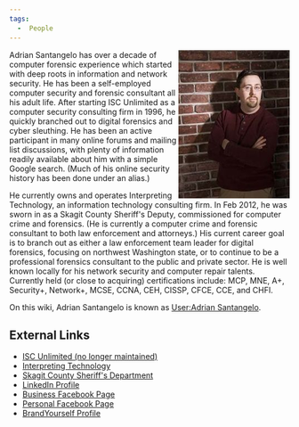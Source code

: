 ```yaml
---
tags:
  -  People
---
```

<img src="assets/images/200px-AdrianSantangelo.jpg" title="AdrianSantangelo.jpg" width="200"
alt="AdrianSantangelo.jpg" align="right"/> Adrian Santangelo has over a decade of
computer forensic experience which started with deep roots in
information and network security. He has been a self-employed computer
security and forensic consultant all his adult life. After starting ISC
Unlimited as a computer security consulting firm in 1996, he quickly
branched out to digital forensics and cyber sleuthing. He has been an
active participant in many online forums and mailing list discussions,
with plenty of information readily available about him with a simple
Google search. (Much of his online security history has been done under
an alias.)

He currently owns and operates Interpreting Technology, an information
technology consulting firm. In Feb 2012, he was sworn in as a Skagit
County Sheriff's Deputy, commissioned for computer crime and forensics.
(He is currently a computer crime and forensic consultant to both law
enforcement and attorneys.) His current career goal is to branch out as
either a law enforcement team leader for digital forensics, focusing on
northwest Washington state, or to continue to be a professional
forensics consultant to the public and private sector. He is well known
locally for his network security and computer repair talents. Currently
held (or close to acquiring) certifications include: MCP, MNE, A+,
Security+, Network+, MCSE, CCNA, CEH, CISSP, CFCE, CCE, and CHFI.

On this wiki, Adrian Santangelo is known as [User:Adrian
Santangelo](user:adrian_santangelo.md).

## External Links

- [ISC Unlimited (no longer maintained)](http://www.ISC-Unlimited.com/)
- [Interpreting Technology](http://www.InterpretingTech.com/)
- [Skagit County Sheriff's
  Department](http://www.skagitcounty.net/Common/asp/default.asp?d=Sheriff&c=General&p=main.htm)
- [LinkedIn Profile](http://www.LinkedIn.com/in/AdrianSantangelo/)
- [Business Facebook Page](http://www.facebook.com/InterpretingTech)
- [Personal Facebook Page](http://www.facebook.com/Adrian.Santangelo)
- [BrandYourself Profile](http://adriansantangelo.brandyourself.com/)

